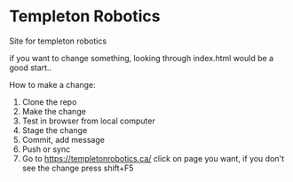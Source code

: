 # Templeton Robotics
Site for templeton robotics

if you want to change something, looking through index.html would be a good start..

How to make a change:
  1. Clone the repo
  2. Make the change
  3. Test in browser from local computer
  4. Stage the change
  5. Commit, add message
  6. Push or sync
  7. Go to https://templetonrobotics.ca/ click on page you want, if you don't see the change press shift+F5
